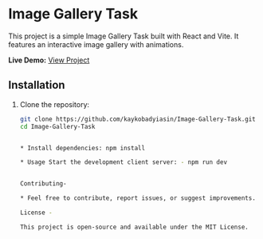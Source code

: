 # Image Gallery Task

This project is a simple Image Gallery Task built with React and Vite. It features an interactive image gallery with animations.

**Live Demo:** [View Project](https://65480900f16551161d26235f--magenta-taiyaki-9e2cc9.netlify.app/)

## Installation

1. Clone the repository:

   ```bash
   git clone https://github.com/kaykobadyiasin/Image-Gallery-Task.git
   cd Image-Gallery-Task


   * Install dependencies: npm install

   * Usage Start the development client server: - npm run dev


   Contributing-

   * Feel free to contribute, report issues, or suggest improvements.

   License - 
   
   This project is open-source and available under the MIT License.

   